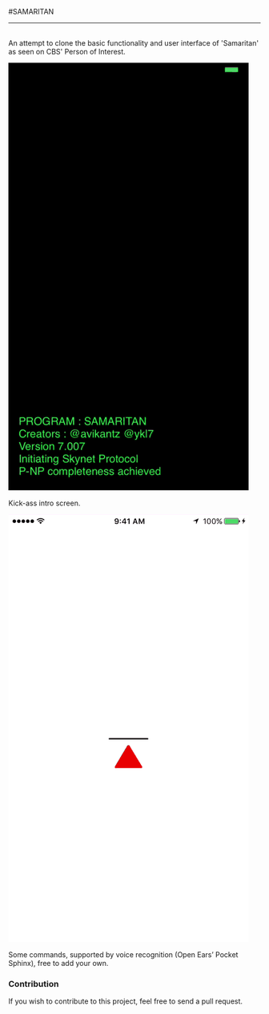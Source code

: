 #SAMARITAN 
***
<br>
An attempt to clone the basic functionality and user interface of 'Samaritan' as seen on CBS' Person of Interest.

<img src='Images/Intro.gif'></img>

Kick-ass intro screen.

<img src='Images/Samaritan.gif'></img>

Some commands, supported by voice recognition (Open Ears’ Pocket Sphinx), free to add your own.

### Contribution

If you wish to contribute to this project, feel free to send a pull request.